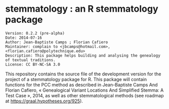 # stemmatology : an R stemmatology package

    Version: 0.2.2 (pre-alpha)
    Date: 2014-07-16
    Author: Jean-Baptiste Camps ; Florian Cafiero
    Maintainer: complain to <jbcamps@hotmail.com>, <florian.cafiero@polytechnique.edu>
    Description: This package helps building and analysing the genealogy of textual traditions.
    License: CC BY-NC-SA 3.0

This repository contains the source file of the development version for the project of a stemmatology package for R. This package will contain functions for the PCC method as described in Jean-Baptiste Camps And Florian Cafiero, « Genealogical Variant Locations And Simplified Stemma: A Test Case », 2014, as well as other stemmatological methods (see roadmap at https://graal.hypotheses.org/925).

